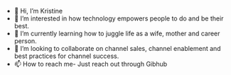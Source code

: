 - 👋 Hi, I’m Kristine
- 👀 I’m interested in how technology empowers people to do and be their best.
- 🌱 I’m currently learning how to juggle life as a wife, mother and career person.
- 💞️ I’m looking to collaborate on channel sales, channel enablement and best practices for channel success.
- 📫 How to reach me- Just reach out through Gibhub

<!---
krisarm is a ✨ special ✨ repository because its `README.md` (this file) appears on your GitHub profile.
You can click the Preview link to take a look at your changes.
--->
